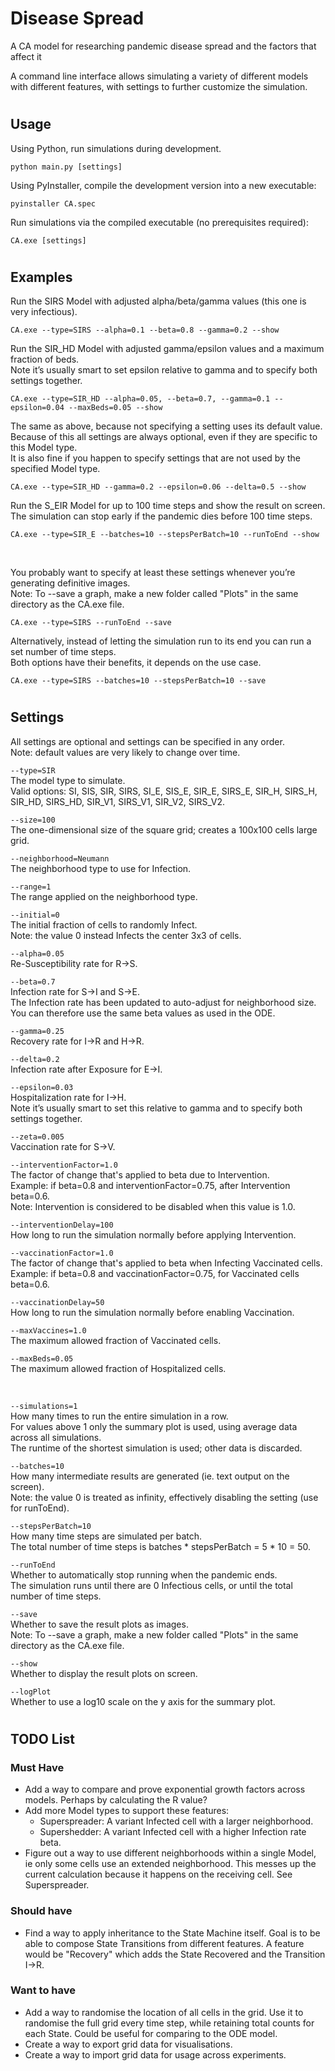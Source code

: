 # Disease Spread
A CA model for researching pandemic disease spread and the factors that affect it

A command line interface allows simulating a variety of different models with different features, with settings to further customize the simulation.
#

## Usage
Using Python, run simulations during development.
```
python main.py [settings]
```
Using PyInstaller, compile the development version into a new executable:
```
pyinstaller CA.spec
```
Run simulations via the compiled executable (no prerequisites required):
```
CA.exe [settings]
```
#

## Examples 
Run the SIRS Model with adjusted alpha/beta/gamma values (this one is very infectious).
```
CA.exe --type=SIRS --alpha=0.1 --beta=0.8 --gamma=0.2 --show
```
Run the SIR_HD Model with adjusted gamma/epsilon values and a maximum fraction of beds.\
Note it’s usually smart to set epsilon relative to gamma and to specify both settings together.
```
CA.exe --type=SIR_HD --alpha=0.05, --beta=0.7, --gamma=0.1 --epsilon=0.04 --maxBeds=0.05 --show
```
The same as above, because not specifying a setting uses its default value.\
Because of this all settings are always optional, even if they are specific to this Model type.\
It is also fine if you happen to specify settings that are not used by the specified Model type.
```
CA.exe --type=SIR_HD --gamma=0.2 --epsilon=0.06 --delta=0.5 --show
```
Run the S_EIR Model for up to 100 time steps and show the result on screen.\
The simulation can stop early if the pandemic dies before 100 time steps.
```
CA.exe --type=SIR_E --batches=10 --stepsPerBatch=10 --runToEnd --show
```
&nbsp;

You probably want to specify at least these settings whenever you’re generating definitive images.\
Note: To --save a graph, make a new folder called "Plots" in the same directory as the CA.exe file.
```
CA.exe --type=SIRS --runToEnd --save
```
Alternatively, instead of letting the simulation run to its end you can run a set number of time steps.\
Both options have their benefits, it depends on the use case.
```
CA.exe --type=SIRS --batches=10 --stepsPerBatch=10 --save
```
#

## Settings 
All settings are optional and settings can be specified in any order.\
Note: default values are very likely to change over time.

`--type=SIR`\
The model type to simulate.\
Valid options: SI, SIS, SIR, SIRS, SI_E, SIS_E, SIR_E, SIRS_E, SIR_H, SIRS_H, SIR_HD, SIRS_HD, SIR_V1, SIRS_V1, SIR_V2, SIRS_V2.

`--size=100`\
The one-dimensional size of the square grid; creates a 100x100 cells large grid.

`--neighborhood=Neumann`\
The neighborhood type to use for Infection.

`--range=1`\
The range applied on the neighborhood type.

`--initial=0`\
The initial fraction of cells to randomly Infect.\
Note: the value 0 instead Infects the center 3x3 of cells.

`--alpha=0.05`\
Re-Susceptibility rate for R->S.

`--beta=0.7`\
Infection rate for S->I and S->E.\
The Infection rate has been updated to auto-adjust for neighborhood size.\
You can therefore use the same beta values as used in the ODE.

`--gamma=0.25`\
Recovery rate for I->R and H->R.

`--delta=0.2`\
Infection rate after Exposure for E->I.

`--epsilon=0.03`\
Hospitalization rate for I->H.\
Note it’s usually smart to set this relative to gamma and to specify both settings together.

`--zeta=0.005`\
Vaccination rate for S->V.

`--interventionFactor=1.0`\
The factor of change that's applied to beta due to Intervention.\
Example: if beta=0.8 and interventionFactor=0.75, after Intervention beta=0.6.\
Note: Intervention is considered to be disabled when this value is 1.0.

`--interventionDelay=100`\
How long to run the simulation normally before applying Intervention.

`--vaccinationFactor=1.0`\
The factor of change that's applied to beta when Infecting Vaccinated cells.\
Example: if beta=0.8 and vaccinationFactor=0.75, for Vaccinated cells beta=0.6.

`--vaccinationDelay=50`\
How long to run the simulation normally before enabling Vaccination.

`--maxVaccines=1.0`\
The maximum allowed fraction of Vaccinated cells.

`--maxBeds=0.05`\
The maximum allowed fraction of Hospitalized cells.

&nbsp;

`--simulations=1`\
How many times to run the entire simulation in a row.\
For values above 1 only the summary plot is used, using average data across all simulations.\
The runtime of the shortest simulation is used; other data is discarded.

`--batches=10`\
How many intermediate results are generated (ie. text output on the screen).\
Note: the value 0 is treated as infinity, effectively disabling the setting (use for runToEnd).

`--stepsPerBatch=10`\
How many time steps are simulated per batch.\
The total number of time steps is batches * stepsPerBatch = 5 * 10 = 50.

`--runToEnd`\
Whether to automatically stop running when the pandemic ends.\
The simulation runs until there are 0 Infectious cells, or until the total number of time steps.

`--save`\
Whether to save the result plots as images.\
Note: To --save a graph, make a new folder called "Plots" in the same directory as the CA.exe file.

`--show`\
Whether to display the result plots on screen.

`--logPlot`\
Whether to use a log10 scale on the y axis for the summary plot.
#

## TODO List

### Must Have
- Add a way to compare and prove exponential growth factors across models.
Perhaps by calculating the R value?
- Add more Model types to support these features:
  - Superspreader: A variant Infected cell with a larger neighborhood.
  - Supershedder: A variant Infected cell with a higher Infection rate beta.
- Figure out a way to use different neighborhoods within a single Model, ie only some cells use an extended neighborhood. This messes up the current calculation because it happens on the receiving cell. See Superspreader.

### Should have
- Find a way to apply inheritance to the State Machine itself.
Goal is to be able to compose State Transitions from different features.
A feature would be "Recovery" which adds the State Recovered and the Transition I->R.

### Want to have
- Add a way to randomise the location of all cells in the grid. Use it to randomise the full grid every time step, while retaining total counts for each State. Could be useful for comparing to the ODE model.
- Create a way to export grid data for visualisations.
- Create a way to import grid data for usage across experiments.
